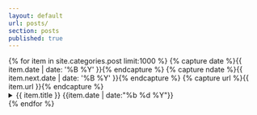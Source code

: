 ```yaml
---
layout: default
url: posts/
section: posts
published: true
---
```


<div class='listing col6 pad4h margin3'>
  {% for item in site.categories.post limit:1000 %}
    {% capture date %}{{ item.date | date: '%B %Y' }}{% endcapture %}
    {% capture ndate %}{{ item.next.date | date: '%B %Y' }}{% endcapture %}
  	{% capture url %}{{ item.url }}{% endcapture %}

  <details class='splash'>
    <summary>
        {{ item.title }}
        <span class='date'>
        	{{item.date | date:"%b %d %Y"}}
        </span>
    </summary>
    <div style='padding-bottom:2em;'>
      {{ item.content }}
      <a href='{{ site.baseurl }}{{ item.url }}' style='float:right; padding-bottom:1em;'>view post &nbsp;&raquo;</a>
    </div>
  </details>
  {% endfor %}
</div>
